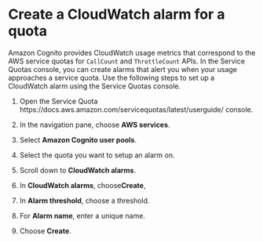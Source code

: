 # Create a CloudWatch alarm for a quota<a name="create-a-cloud-watch-alarm"></a>

 Amazon Cognito provides CloudWatch usage metrics that correspond to the AWS service quotas for `CallCount` and `ThrottleCount` APIs\. In the Service Quotas console, you can create alarms that alert you when your usage approaches a service quota\. Use the following steps to set up a CloudWatch alarm using the Service Quotas console\. 

1. Open the Service Quota https://docs\.aws\.amazon\.com/servicequotas/latest/userguide/ console\.

1. In the navigation pane, choose **AWS services**\.

1. Select **Amazon Cognito user pools**\.

1. Select the quota you want to setup an alarm on\.

1. Scroll down to **CloudWatch alarms**\.

1. In **CloudWatch alarms**, choose**Create**,

1. In **Alarm threshold**, choose a threshold\.

1. For **Alarm name**, enter a unique name\.

1. Choose **Create**\.